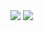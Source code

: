 <img src="https://wakatime.com/share/@secchanu/b2947c41-1f1a-48ed-b7f1-97a3f9a80301.svg" />

<img src="https://wakatime.com/share/@secchanu/c81eaf59-0bc2-49db-9ad4-982feec2d040.svg" />

